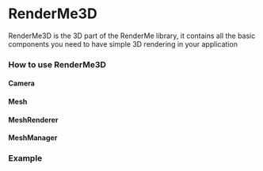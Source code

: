 # RenderMe3D

RenderMe3D is the 3D part of the RenderMe library, it contains all the basic components you need to have simple 3D rendering in your application

### How to use RenderMe3D 


   #### Camera 


   #### Mesh


   #### MeshRenderer


   #### MeshManager

### Example 